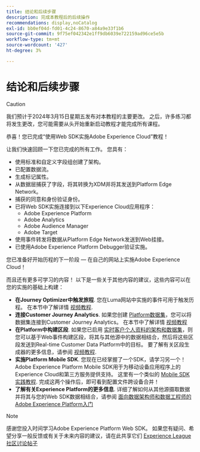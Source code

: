 ```yaml
---
title: 结论和后续步骤
description: 完成本教程后的后续操作
recommendations: display,noCatalog
exl-id: bb0ef04d-fd01-4c24-8670-a84a9e33f1b6
source-git-commit: 9f75ef042342e1ff9db6039e722159ad96ce5e5b
workflow-type: tm+mt
source-wordcount: '427'
ht-degree: 3%

---
```


# 结论和后续步骤


>[!CAUTION]
>
>我们预计于2024年3月15日星期五发布对本教程的主要更改。 之后，许多练习都将发生更改，您可能需要从头开始重新启动教程才能完成所有课程。

恭喜！您已完成“使用Web SDK实施Adobe Experience Cloud”教程！

让我们快速回顾一下您已完成的所有工作。 您具有：

* 使用标准和自定义字段组创建了架构。
* 已配置数据流。
* 生成标记属性。
* 从数据层捕获了字段，将其转换为XDM并将其发送到Platform Edge Network。
* 捕获的同意和身份验证身份。
* 已将Web SDK实施连接到以下Experience Cloud应用程序：
   * Adobe Experience Platform
   * Adobe Analytics
   * Adobe Audience Manager
   * Adobe Target
* 使用事件转发将数据从Platform Edge Network发送到Web挂接。
* 已使用Adobe Experience Platform Debugger验证实施。

您已准备好开始历程的下一阶段 — 在自己的网站上实施Adobe Experience Cloud！

而且还有更多可学习的内容！ 以下是一些关于其他内容的建议，这些内容可以在您的实施的基础上构建：


* **在Journey Optimizer中触发旅程**. 您在Luma网站中实施的事件可用于触发历程。 在本节中了解详情 [视频教程](https://experienceleague.adobe.com/docs/journey-optimizer-learn/tutorials/create-journeys/use-case-transactional-journey.html).
* **连接Customer Journey Analytics**. 如果您创建 [Platform数据集](setup-experience-platform.md)，您可以将数据集连接到Customer Journey Analytics。 在本节中了解详情 [视频教程](https://experienceleague.adobe.com/docs/customer-journey-analytics-learn/tutorials/connecting-customer-journey-analytics-to-data-sources-in-platform.html)
* **在Platform中构建区段**. 如果您已启用 [实时客户个人资料的架构和数据集](setup-experience-platform.md)，则您可以基于Web事件构建区段，将其与其他源中的数据相结合，然后将这些区段发送到Real-time Customer Data Platform中的目标。 要了解有关区段生成器的更多信息，请参阅 [视频教程](https://experienceleague.adobe.com/docs/platform-learn/tutorials/segments/create-segments.html).
* **实施Platform Mobile SDK**. 您现在已经掌握了一个SDK，请学习另一个！ Adobe Experience Platform Mobile SDK用于为移动设备应用程序上的Experience Cloud和第三方服务提供支持。 这里有一个类似的 [Mobile SDK实践教程](https://experienceleague.adobe.com/docs/platform-learn/implement-mobile-sdk/overview.html). 完成这两个操作后，即可看到配置文件跨设备合并！
* **了解有关Experience Platform的更多信息**. 详细了解如何从其他源摄取数据并将其与您的Web SDK数据相结合，请参阅 [面向数据架构师和数据工程师的Adobe Experience Platform入门](https://experienceleague.adobe.com/docs/platform-learn/getting-started-for-data-architects-and-data-engineers/overview.html)


>[!NOTE]
>
>感谢您投入时间学习Adobe Experience Platform Web SDK。 如果您有疑问、希望分享一般反馈或有关于未来内容的建议，请在此共享它们 [Experience League社区讨论帖子](https://experienceleaguecommunities.adobe.com/t5/adobe-experience-platform-launch/tutorial-discussion-implement-adobe-experience-cloud-with-web/td-p/444996)
